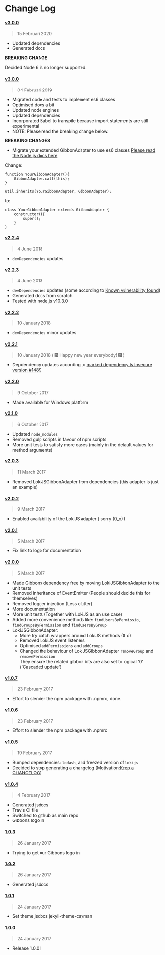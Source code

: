 # Change Log

#### [v3.0.0](https://github.com/kaasdude/gibbons/compare/3.0.0...4.0.0)
> 15 Februari 2020

* Updated dependencies
* Generated docs

**BREAKING CHANGE**

Decided Node 6 is no longer supported.


#### [v3.0.0](https://github.com/kaasdude/gibbons/compare/2.2.4...3.0.0)
> 04 Februari 2019

* Migrated code and tests to implement es6 classes
* Optimised docs a bit
* Updated node engines
* Updated dependencies
* Incorporated Babel to transpile because import statements are still experimental
* NOTE: Please read the breaking change below.

**BREAKING CHANGES**

* Migrate your extended GibbonAdapter to use es6 classes [Please read the Node.js docs here](https://nodejs.org/dist/latest-v11.x/docs/api/util.html#util_util_inherits_constructor_superconstructor)

Change:
```
function YourGibbonAdapter(){
    GibbonAdapter.call(this);
}

util.inherits(YourGibbonAdapter, GibbonAdapter);
```

to:
```
class YourGibbonAdapter extends GibbonAdapter {
    constructor(){
        super();
    }
}
```

#### [v2.2.4](https://github.com/kaasdude/gibbons/compare/2.2.3...2.2.4)
> 4 June 2018

* `devDependencies` updates

#### [v2.2.3](https://github.com/kaasdude/gibbons/compare/2.2.2...2.2.3)
> 4 June 2018

* `devDependencies` updates (some according to [Known vulnerability found](https://nvd.nist.gov/vuln/detail/CVE-2018-3728))
* Generated docs from scratch
* Tested with node.js v10.3.0

#### [v2.2.2](https://github.com/kaasdude/gibbons/compare/2.2.1...2.2.2)
> 10 January 2018

* `devDependencies` minor updates

#### [v2.2.1](https://github.com/kaasdude/gibbons/compare/2.2.0...2.2.1)
> 10 January 2018 ( :fireworks: Happy new year everybody! :fireworks: )

* Depdendency updates according to [marked dependency is insecure version #1489](https://github.com/jsdoc3/jsdoc/issues/1489)

#### [v2.2.0](https://github.com/kaasdude/gibbons/compare/2.1.0...2.2.0)
> 9 October 2017

* Made available for Windows platform

#### [v2.1.0](https://github.com/kaasdude/gibbons/compare/2.0.3...2.1.0)
> 6 October 2017

* Updated `node_modules`
* Removed gulp scripts in favour of npm scripts
* More unit tests to satisfy more cases (mainly in the default values for method arguments)

#### [v2.0.3](https://github.com/kaasdude/gibbons/compare/2.0.2...2.0.3)
> 11 March 2017

* Removed LokiJSGibbonAdapter from dependencies (this adapter is just an example)

#### [v2.0.2](https://github.com/kaasdude/gibbons/compare/2.0.1...2.0.2)
> 9 March 2017

* Enabled availability of the LokiJS adapter ( sorry (0_o) )

#### [v2.0.1](https://github.com/kaasdude/gibbons/compare/2.0.0...2.0.1)
> 5 March 2017

* Fix link to logo for documentation

#### [v2.0.0](https://github.com/kaasdude/gibbons/compare/1.0.7...2.0.0)
> 5 March 2017

* Made Gibbons dependency free by moving LokiJSGibbonAdapter to the unit tests
* Removed inheritance of EventEmitter (People should decide this for themselves)
* Removed logger injection (Less clutter)
* More documentation
* More unit tests (Together with LokiJS as an use case)
* Added more convenience methods like: `findUsersByPermissio`, `findGroupsByPermission` and `findUsersByGroup`
* LokiJSGibbonAdapter:
  * More try catch wrappers around LokiJS methods (0_o)
  * Removed LokiJS event listeners
  * Optimised `addPermissions` and `addGroups`
  * Changed the behaviour of LokiJSGibbonAdapter `removeGroup` and `removePermission`<br>
    They ensure the related gibbon bits are also set to logical '0' ('Cascaded update')


#### [v1.0.7](https://github.com/kaasdude/gibbons/compare/1.0.6...1.0.7)
> 23 February 2017

* Effort to slender the npm package with .npmrc, done.

#### [v1.0.6](https://github.com/kaasdude/gibbons/compare/1.0.5...1.0.6)
> 23 February 2017

* Effort to slender the npm package with .npmrc

#### [v1.0.5](https://github.com/kaasdude/gibbons/compare/1.0.4...1.0.5)
> 19 February 2017

* Bumped dependencies: `lodash`, and freezed version of `lokijs`
* Decided to stop generating a changelog (Motivation:[Keep a CHANGELOG](http://keepachangelog.com/en/0.3.0/))


#### [v1.0.4](https://github.com/kaasdude/gibbons/compare/1.0.3...1.0.4)
> 4 February 2017

* Generated jsdocs
* Travis CI file
* Switched to github as main repo
* Gibbons logo in


#### [1.0.3](https://github.com/kaasdude/gibbons/compare/1.0.2...1.0.3)
> 26 January 2017

* Trying to get our Gibbons logo in


#### [1.0.2](https://github.com/kaasdude/gibbons/compare/1.0.1...1.0.2)
> 26 January 2017

* Generated jsdocs


#### [1.0.1](https://github.com/kaasdude/gibbons/compare/1.0.0...1.0.1)
> 24 January 2017

* Set theme jsdocs jekyll-theme-cayman


#### 1.0.0
> 24 January 2017

* Release 1.0.0!
